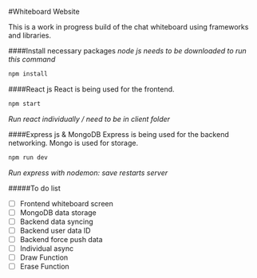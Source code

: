 #Whiteboard Website

This is a work in progress build of the chat whiteboard using frameworks and libraries.

####Install necessary packages
_node js needs to be downloaded to run this command_

```bash
npm install
```

####React js
React is being used for the frontend.

```bash
npm start
```

_Run react individually / need to be in client folder_

####Express js & MongoDB
Express is being used for the backend networking.
Mongo is used for storage.

```bash
npm run dev
```

_Run express with nodemon: save restarts server_

#####To do list

- [ ] Frontend whiteboard screen
- [ ] MongoDB data storage
- [ ] Backend data syncing
- [ ] Backend user data ID
- [ ] Backend force push data
- [ ] Individual async
- [ ] Draw Function
- [ ] Erase Function
